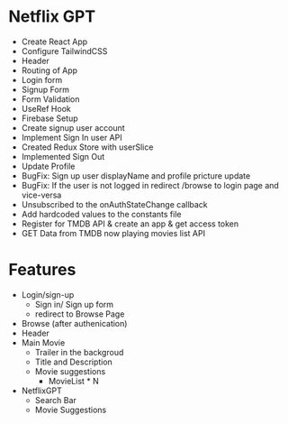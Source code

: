 # Netflix GPT

- Create React App
- Configure TailwindCSS
- Header
- Routing of App
- Login form
- Signup Form
- Form Validation
- UseRef Hook
- Firebase Setup
- Create signup user account
- Implement Sign In user API
- Created Redux Store with userSlice
- Implemented Sign Out
- Update Profile
- BugFix: Sign up user displayName and profile pricture update
- BugFix: If the user is not logged in redirect /browse to login page and vice-versa
- Unsubscribed to the onAuthStateChange callback
- Add hardcoded values to the constants file
- Register for TMDB API & create an app & get access token
- GET Data from TMDB now playing movies list API

# Features

- Login/sign-up
  - Sign in/ Sign up form
  - redirect to Browse Page
- Browse (after authenication)
- Header
- Main Movie
  - Trailer in the backgroud
  - Title and Description
  - Movie suggestions
    - MovieList \* N
- NetflixGPT
  - Search Bar
  - Movie Suggestions
